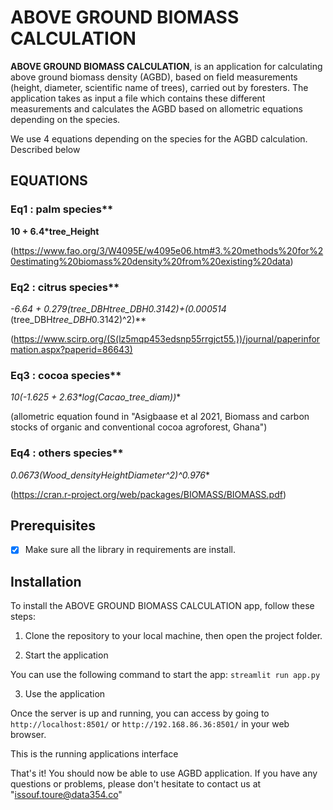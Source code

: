 # ABOVE GROUND BIOMASS CALCULATION


**ABOVE GROUND BIOMASS CALCULATION**, is an application for calculating above ground biomass density (AGBD), based on field measurements (height, diameter, scientific name of trees), carried out by foresters. The application takes as input a file which contains these different measurements and calculates the AGBD based on allometric equations depending on the species.

We use 4 equations depending on the species for the AGBD calculation. Described below

## EQUATIONS

### Eq1 : palm species**
 **10 + 6.4*tree_Height**

 (https://www.fao.org/3/W4095E/w4095e06.htm#3.%20methods%20for%20estimating%20biomass%20density%20from%20existing%20data)

### Eq2 : citrus species**
**-6.64 + 0.279*(tree_DBH*tree_DBH*0.3142)+(0.000514* (tree_DBH*tree_DBH*0.3142)^2)**

(https://www.scirp.org/(S(lz5mqp453edsnp55rrgjct55.))/journal/paperinformation.aspx?paperid=86643)

### Eq3 : cocoa species**
**10*(-1.625 + 2.63*log(Cacao_tree_diam))**

(allometric equation found in "Asigbaase et al 2021, Biomass and carbon stocks of organic and conventional cocoa agroforest, Ghana")

### Eq4 : others species**
**0.0673*(Wood_density*Height*Diameter^2)^0.976**

(https://cran.r-project.org/web/packages/BIOMASS/BIOMASS.pdf)


## Prerequisites

- [x] Make sure all the library in requirements are install.

## Installation

To install the ABOVE GROUND BIOMASS CALCULATION app, follow these steps:

1. Clone the repository to your local machine, then open the project folder.

2. Start the application

You can  use the following command to start the app:
`streamlit run app.py`

3. Use the application

Once the server is up and running, you can access by going to `http://localhost:8501/` or `http://192.168.86.36:8501/` in your web browser.

This is the running applications interface 


That's it! You should now be able to use AGBD application. If you have any questions or problems, please don't hesitate to contact us at "issouf.toure@data354.co"